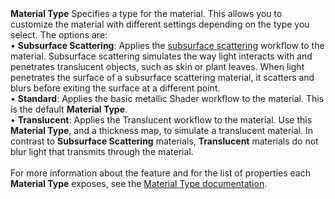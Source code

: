 <tr>
<td><strong>Material Type</strong></td>
<td></td>
<td></td>
<td>Specifies a type for the material. This allows you to customize the material with different settings depending on the type you select. The options are:<br/>&#8226; <strong>Subsurface Scattering</strong>: Applies the <a href="Subsurface-Scattering.md">subsurface scattering</a> workflow to the material. Subsurface scattering simulates the way light interacts with and penetrates translucent objects, such as skin or plant leaves. When light penetrates the surface of a subsurface scattering material, it scatters and blurs before exiting the surface at a different point.<br/>&#8226; <strong>Standard</strong>: Applies the basic metallic Shader workflow to the material. This is the default <strong>Material Type</strong>.<br/>&#8226; <strong>Translucent</strong>: Applies the Translucent workflow to the material. Use this <strong>Material Type</strong>, and a thickness map, to simulate a translucent material. In contrast to <strong>Subsurface Scattering</strong> materials, <strong>Translucent</strong> materials do not blur light that transmits through the material.<br/><br/>For more information about the feature and for the list of properties each <strong>Material Type</strong> exposes, see the <a href="Material-Type.md">Material Type documentation</a>.  </td>
</tr>
